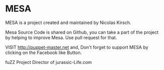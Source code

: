 MESA
====
MESA is a project created and maintained by Nicolas Kirsch.

Mesa Source Code is shared on Github, you can take a part of the project by helping to improve Mesa.
Use pull request for that.

VISIT http://puppet-master.net and, 
Don't forget to support MESA by clicking on the Facebook like Button.

fuZZ
Project Director of jurassic-Life.com